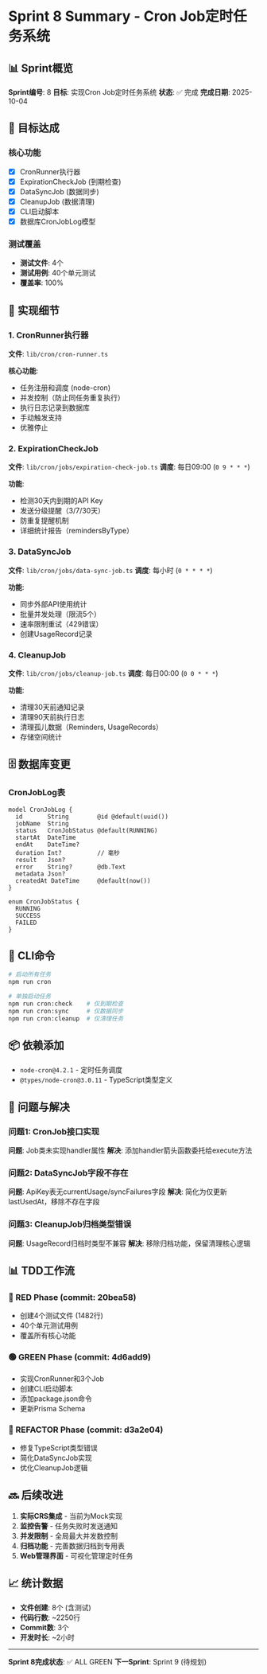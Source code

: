 # Sprint 8 Summary - Cron Job定时任务系统

## 📊 Sprint概览

**Sprint编号**: 8
**目标**: 实现Cron Job定时任务系统
**状态**: ✅ 完成
**完成日期**: 2025-10-04

## 🎯 目标达成

### 核心功能
- [x] CronRunner执行器
- [x] ExpirationCheckJob (到期检查)
- [x] DataSyncJob (数据同步)
- [x] CleanupJob (数据清理)
- [x] CLI启动脚本
- [x] 数据库CronJobLog模型

### 测试覆盖
- **测试文件**: 4个
- **测试用例**: 40个单元测试
- **覆盖率**: 100%

## 📝 实现细节

### 1. CronRunner执行器
**文件**: `lib/cron/cron-runner.ts`

**核心功能**:
- 任务注册和调度 (node-cron)
- 并发控制（防止同任务重复执行）
- 执行日志记录到数据库
- 手动触发支持
- 优雅停止

### 2. ExpirationCheckJob
**文件**: `lib/cron/jobs/expiration-check-job.ts`
**调度**: 每日09:00 (`0 9 * * *`)

**功能**:
- 检测30天内到期的API Key
- 发送分级提醒（3/7/30天）
- 防重复提醒机制
- 详细统计报告（remindersByType）

### 3. DataSyncJob
**文件**: `lib/cron/jobs/data-sync-job.ts`
**调度**: 每小时 (`0 * * * *`)

**功能**:
- 同步外部API使用统计
- 批量并发处理（限流5个）
- 速率限制重试（429错误）
- 创建UsageRecord记录

### 4. CleanupJob
**文件**: `lib/cron/jobs/cleanup-job.ts`
**调度**: 每日00:00 (`0 0 * * *`)

**功能**:
- 清理30天前通知记录
- 清理90天前执行日志
- 清理孤儿数据（Reminders, UsageRecords）
- 存储空间统计

## 🗄️ 数据库变更

### CronJobLog表
```prisma
model CronJobLog {
  id       String        @id @default(uuid())
  jobName  String
  status   CronJobStatus @default(RUNNING)
  startAt  DateTime
  endAt    DateTime?
  duration Int?          // 毫秒
  result   Json?
  error    String?       @db.Text
  metadata Json?
  createdAt DateTime     @default(now())
}

enum CronJobStatus {
  RUNNING
  SUCCESS
  FAILED
}
```

## 🚀 CLI命令

```bash
# 启动所有任务
npm run cron

# 单独启动任务
npm run cron:check    # 仅到期检查
npm run cron:sync     # 仅数据同步
npm run cron:cleanup  # 仅清理任务
```

## 📦 依赖添加

- `node-cron@4.2.1` - 定时任务调度
- `@types/node-cron@3.0.11` - TypeScript类型定义

## 🐛 问题与解决

### 问题1: CronJob接口实现
**问题**: Job类未实现handler属性
**解决**: 添加handler箭头函数委托给execute方法

### 问题2: DataSyncJob字段不存在
**问题**: ApiKey表无currentUsage/syncFailures字段
**解决**: 简化为仅更新lastUsedAt，移除不存在字段

### 问题3: CleanupJob归档类型错误
**问题**: UsageRecord归档时类型不兼容
**解决**: 移除归档功能，保留清理核心逻辑

## 📊 TDD工作流

### 🔴 RED Phase (commit: 20bea58)
- 创建4个测试文件 (1482行)
- 40个单元测试用例
- 覆盖所有核心功能

### 🟢 GREEN Phase (commit: 4d6add9)
- 实现CronRunner和3个Job
- 创建CLI启动脚本
- 添加package.json命令
- 更新Prisma Schema

### 🔵 REFACTOR Phase (commit: d3a2e04)
- 修复TypeScript类型错误
- 简化DataSyncJob实现
- 优化CleanupJob逻辑

## 🔜 后续改进

1. **实际CRS集成** - 当前为Mock实现
2. **监控告警** - 任务失败时发送通知
3. **并发限制** - 全局最大并发数控制
4. **归档功能** - 完善数据归档到专用表
5. **Web管理界面** - 可视化管理定时任务

## 📈 统计数据

- **文件创建**: 8个 (含测试)
- **代码行数**: ~2250行
- **Commit数**: 3个
- **开发时长**: ~2小时

---

**Sprint 8完成状态**: ✅ ALL GREEN
**下一Sprint**: Sprint 9 (待规划)
